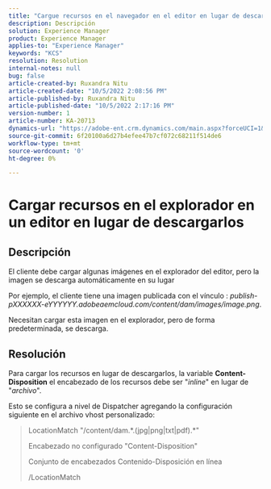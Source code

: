 ```yaml
---
title: "Cargue recursos en el navegador en el editor en lugar de descargarlos"
description: Descripción
solution: Experience Manager
product: Experience Manager
applies-to: "Experience Manager"
keywords: "KCS"
resolution: Resolution
internal-notes: null
bug: false
article-created-by: Ruxandra Nitu
article-created-date: "10/5/2022 2:08:56 PM"
article-published-by: Ruxandra Nitu
article-published-date: "10/5/2022 2:17:16 PM"
version-number: 1
article-number: KA-20713
dynamics-url: "https://adobe-ent.crm.dynamics.com/main.aspx?forceUCI=1&pagetype=entityrecord&etn=knowledgearticle&id=a7a6973c-b744-ed11-bba2-0022480869de"
source-git-commit: 6f20100a6d27b4efee47b7cf072c68211f514de6
workflow-type: tm+mt
source-wordcount: '0'
ht-degree: 0%

---
```


# Cargar recursos en el explorador en un editor en lugar de descargarlos

## Descripción


El cliente debe cargar algunas imágenes en el explorador del editor, pero la imagen se descarga automáticamente en su lugar

Por ejemplo, el cliente tiene una imagen publicada con el vínculo : *publish-pXXXXXX-eYYYYYY.adobeaemcloud.com/content/dam/images/image.png*.

Necesitan cargar esta imagen en el explorador, pero de forma predeterminada, se descarga.


## Resolución


Para cargar los recursos en lugar de descargarlos, la variable <b>Content-Disposition</b> el encabezado de los recursos debe ser &quot;*inline*&quot; en lugar de &quot;*archivo*&quot;.

Esto se configura a nivel de Dispatcher agregando la configuración siguiente en el archivo vhost personalizado:




> LocationMatch &quot;\/content\/dam.\*\.(jpg|png|txt|pdf).\*&quot;
> 
> Encabezado no configurado &quot;Content-Disposition&quot;
> 
> Conjunto de encabezados Contenido-Disposición en línea
> 
> /LocationMatch





